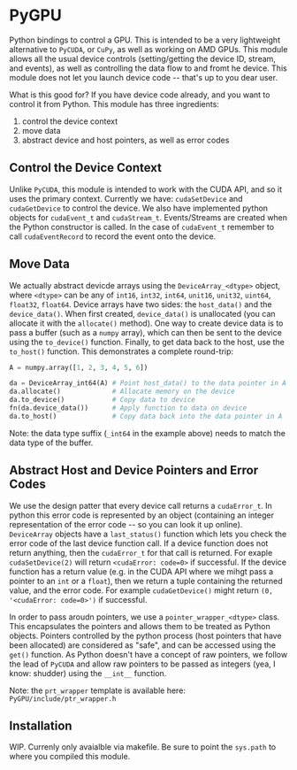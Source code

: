 # PyGPU

Python bindings to control a GPU. This is intended to be a very lightweight
alternative to `PyCUDA`, or `CuPy`, as well as working on AMD GPUs. This module
allows all the usual device controls (setting/getting the device ID, stream, and
events), as well as controlling the data flow to and fromt he device. This
module does not let you launch device code -- that's up to you dear user.

What is this good for? If you have device code already, and you want to control
it from Python. This module has three ingredients:
1. control the device context
2. move data
3. abstract device and host pointers, as well as error codes

## Control the Device Context

Unlike `PyCUDA`, this module is intended to work with the CUDA API, and so it
uses the primary context. Currently we have: `cudaSetDevice` and `cudaGetDevice`
to control the device. We also have implemented python objects for `cudaEvent_t`
and `cudaStream_t`. Events/Streams are created when the Python constructor is
called. In the case of `cudaEvent_t` remember to call `cudaEventRecord` to
record the event onto the device.

## Move Data

We actually abstract devicde arrays using the `DeviceArray_<dtype>` object,
where `<dtype>` can be any of `int16`, `int32`, `int64`, `unit16`, `unit32`,
`uint64`, `float32`, `float64`. Device arrays have two sides: the `host_data()`
and the `device_data()`. When first created, `device_data()` is unallocated (you
can allocate it with the `allocate()` method). One way to create device data is
to pass a buffer (such as a `numpy` array), which can then be sent to the device
using the `to_device()` function. Finally, to get data back to the host, use the
`to_host()` function. This demonstrates a complete round-trip:

```python
A = numpy.array([1, 2, 3, 4, 5, 6])

da = DeviceArray_int64(A) # Point host_data() to the data pointer in A
da.allocate()             # Allocate memory on the device
da.to_device()            # Copy data to device
fn(da.device_data())      # Apply function to data on device
da.to_host()              # Copy data back into the data pointer in A
```

Note: the data type suffix (`_int64` in the example above) needs to match the
data type of the buffer.

## Abstract Host and Device Pointers and Error Codes

We use the design patter that every device call returns a `cudaError_t`. In
python this error code is represented by an object (containing an integer
representation of the error code -- so you can look it up online). `DeviceArray`
objects have a `last_status()` function which lets you check the error code of
the last device function call. If a device function does not return anything,
then the `cudaError_t` for that call is returned. For exaple `cudaSetDevice(2)`
will return `<cudaError: code=0>` if successful. If the device function has a
return value (e.g. in the CUDA API where we mihgt pass a pointer to an `int` or
a `float`),  then we return a tuple containing the returned value, and the error
code. For example `cudaGetDevice()` might return `(0, '<cudaError: code=0>')` if
successful.

In order to pass aroudn pointers, we use a `pointer_wrapper_<dtype>` class. This
encapsulates the pointers and allows them to be treated as Python objects.
Pointers controlled by the python process (host pointers that have been
allocated) are considered as "safe", and can be accessed using the `get()`
function. As Python doesn't have a concept of raw pointers, we follow the lead
of `PyCUDA` and allow raw pointers to be passed as integers (yea, I know:
shudder) using the `__int__` function.

Note: the `prt_wrapper` template is available here:
`PyGPU/include/ptr_wrapper.h`

## Installation

WIP. Currenly only avaialble via makefile. Be sure to point the `sys.path` to
where you compiled this module.